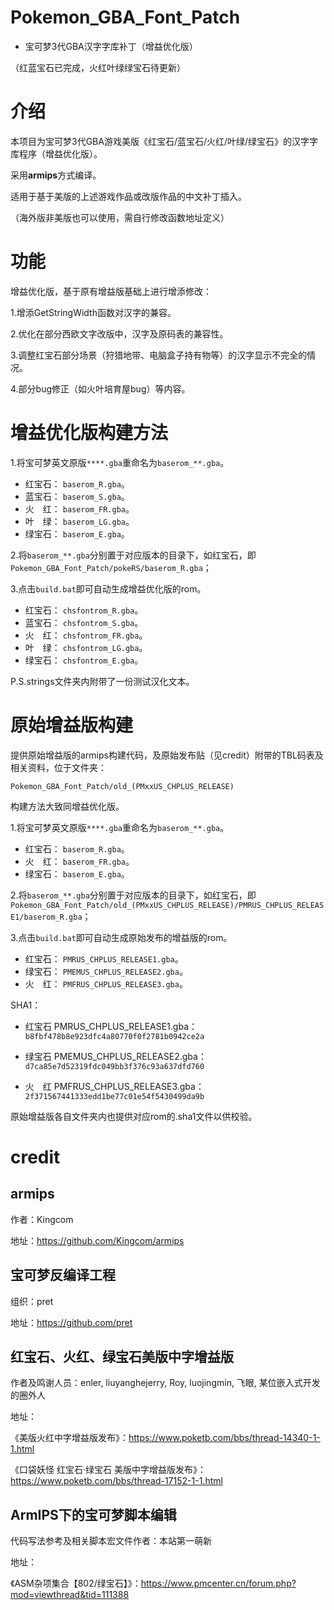 # Pokemon_GBA_Font_Patch
* 宝可梦3代GBA汉字字库补丁（增益优化版）

（红蓝宝石已完成，火红叶绿绿宝石待更新）

# 介绍

本项目为宝可梦3代GBA游戏美版《红宝石/蓝宝石/火红/叶绿/绿宝石》的汉字字库程序（增益优化版）。

采用**armips**方式编译。

适用于基于美版的上述游戏作品或改版作品的中文补丁插入。

（海外版非美版也可以使用，需自行修改函数地址定义）

# 功能

增益优化版，基于原有增益版基础上进行增添修改：

1.增添GetStringWidth函数对汉字的兼容。

2.优化在部分西欧文字改版中，汉字及原码表的兼容性。

3.调整红宝石部分场景（狩猎地带、电脑盒子持有物等）的汉字显示不完全的情况。

4.部分bug修正（如火叶培育屋bug）等内容。

# 增益优化版构建方法

1.将宝可梦英文原版`****.gba`重命名为`baserom_**.gba`。
* 红宝石： `baserom_R.gba`。
* 蓝宝石： `baserom_S.gba`。
* 火　红： `baserom_FR.gba`。
* 叶　绿： `baserom_LG.gba`。
* 绿宝石： `baserom_E.gba`。

2.将`baserom_**.gba`分别置于对应版本的目录下，如红宝石，即`Pokemon_GBA_Font_Patch/pokeRS/baserom_R.gba`；

3.点击`build.bat`即可自动生成增益优化版的rom。
* 红宝石： `chsfontrom_R.gba`。
* 蓝宝石： `chsfontrom_S.gba`。
* 火　红： `chsfontrom_FR.gba`。
* 叶　绿： `chsfontrom_LG.gba`。
* 绿宝石： `chsfontrom_E.gba`。

P.S.strings文件夹内附带了一份测试汉化文本。

# 原始增益版构建

提供原始增益版的armips构建代码，及原始发布贴（见credit）附带的TBL码表及相关资料，位于文件夹：

`Pokemon_GBA_Font_Patch/old_(PMxxUS_CHPLUS_RELEASE)`

构建方法大致同增益优化版。

1.将宝可梦英文原版`****.gba`重命名为`baserom_**.gba`。
* 红宝石： `baserom_R.gba`。
* 火　红： `baserom_FR.gba`。
* 绿宝石： `baserom_E.gba`。

2.将`baserom_**.gba`分别置于对应版本的目录下，如红宝石，即`Pokemon_GBA_Font_Patch/old_(PMxxUS_CHPLUS_RELEASE)/PMRUS_CHPLUS_RELEASE1/baserom_R.gba`；

3.点击`build.bat`即可自动生成原始发布的增益版的rom。
* 红宝石： `PMRUS_CHPLUS_RELEASE1.gba`。
* 绿宝石： `PMEMUS_CHPLUS_RELEASE2.gba`。
* 火　红： `PMFRUS_CHPLUS_RELEASE3.gba`。

SHA1：
* 红宝石 PMRUS_CHPLUS_RELEASE1.gba：
`b8fbf478b8e923dfc4a80770f0f2781b0942ce2a`

* 绿宝石 PMEMUS_CHPLUS_RELEASE2.gba：
`d7ca85e7d52319fdc049bb3f376c93a637dfd760`

* 火　红 PMFRUS_CHPLUS_RELEASE3.gba：
`2f371567441333edd1be77c01e54f5430499da9b`

原始增益版各自文件夹内也提供对应rom的.sha1文件以供校验。

# credit

## armips

作者：Kingcom

地址：https://github.com/Kingcom/armips

## 宝可梦反编译工程

组织：pret

地址：https://github.com/pret

## 红宝石、火红、绿宝石美版中字增益版

作者及鸣谢人员：enler, liuyanghejerry, Roy, luojingmin, 飞眼, 某位嵌入式开发的圈外人

地址：

《美版火红中字增益版发布》：https://www.poketb.com/bbs/thread-14340-1-1.html

《口袋妖怪 红宝石·绿宝石 美版中字增益版发布》：https://www.poketb.com/bbs/thread-17152-1-1.html

## ArmIPS下的宝可梦脚本编辑

代码写法参考及相关脚本宏文件作者：本站第一萌新

地址：

《ASM杂项集合【802/绿宝石】》：https://www.pmcenter.cn/forum.php?mod=viewthread&tid=111388
